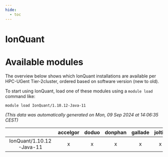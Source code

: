 ```yaml
---
hide:
  - toc
---
```


IonQuant
========

# Available modules


The overview below shows which IonQuant installations are available per HPC-UGent Tier-2cluster, ordered based on software version (new to old).

To start using IonQuant, load one of these modules using a `module load` command like:

```shell
module load IonQuant/1.10.12-Java-11
```

*(This data was automatically generated on Mon, 09 Sep 2024 at 14:06:35 CEST)*  

| |accelgor|doduo|donphan|gallade|joltik|shinx|skitty|
| :---: | :---: | :---: | :---: | :---: | :---: | :---: | :---: |
|IonQuant/1.10.12-Java-11|x|x|x|x|x|-|x|
